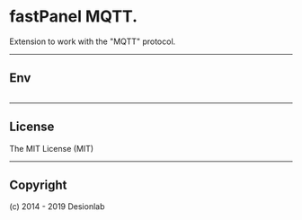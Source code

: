# fastPanel MQTT.
Extension to work with the "MQTT" protocol.

---

## Env

``` dotenv

```

---

## License
The MIT License (MIT)

---

## Copyright
(c) 2014 - 2019 Desionlab
